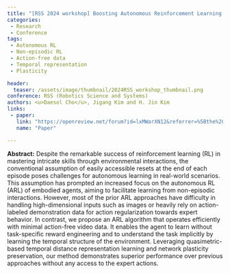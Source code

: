 ```yaml
---
title: "[RSS 2024 workshop] Boosting Autonomous Reinforcement Learning via Action-Free Video and Plasticity Preservation"
categories:
 - Research
 - Conference
tags:
 - Autonomous RL
 - Non-episodic RL
 - Action-free data
 - Temporal representation
 - Plasticity

header:
  teaser: /assets/image/thumbnail/2024RSS_workshop_thumbnail.png
conference: RSS (Robotics Science and Systems)
authors: <u>Daesol Cho</u>, Jigang Kim and H. Jin Kim
links:
 - paper: 
   link: "https://openreview.net/forum?id=lxMWarXN12&referrer=%5Bthe%20profile%20of%20Daesol%20Cho%5D(%2Fprofile%3Fid%3D~Daesol_Cho1)"
   name: "Paper"

---
```



**Abstract:** Despite the remarkable success of reinforcement learning (RL) in mastering intricate skills through environmental interactions, the conventional assumption of easily accessible resets at the end of each episode poses challenges for autonomous learning in real-world scenarios. This assumption has prompted an increased focus on the autonomous RL (ARL) of embodied agents, aiming to facilitate learning from non-episodic interactions. However, most of the prior ARL approaches have difficulty in handling high-dimensional inputs such as images or heavily rely on action-labeled demonstration data for action regularization towards expert behavior. In contrast, we propose an ARL algorithm that operates efficiently with minimal action-free video data. It enables the agent to learn without task-specific reward engineering and to understand the task implicitly by learning the temporal structure of the environment. Leveraging quasimetric-based temporal distance representation learning and network plasticity preservation, our method demonstrates superior performance over previous approaches without any access to the expert actions.